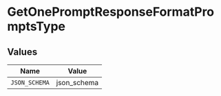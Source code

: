 # GetOnePromptResponseFormatPromptsType


## Values

| Name          | Value         |
| ------------- | ------------- |
| `JSON_SCHEMA` | json_schema   |